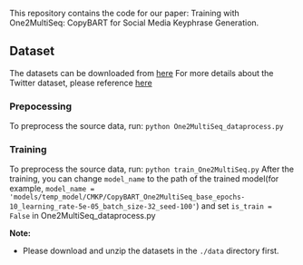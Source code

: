 This repository contains the code for our paper: Training with One2MultiSeq: CopyBART for Social Media Keyphrase Generation.
## Dataset

The datasets can be downloaded from [here](https://drive.google.com/file/d/12f2HOl6uOvsnCfiofuoB19vxWEEiGy00/view?usp=share_link)
For more details about the Twitter dataset, please reference [here](https://github.com/yuewang-cuhk/TAKG)

### Prepocessing
To preprocess the source data, run:
`python One2MultiSeq_dataprocess.py`

### Training
To preprocess the source data, run:
`python train_One2MultiSeq.py`
After the training, you can change `model_name` to the path of the trained model(for example, `model_name = 'models/temp_model/CMKP/CopyBART_One2MultiSeq_base_epochs-10_learning_rate-5e-05_batch_size-32_seed-100'`) and set `is_train = False` in One2MultiSeq_dataprocess.py

**Note:** 

* Please download and unzip the datasets in the `./data` directory first. 
